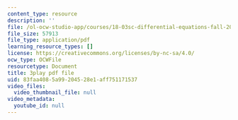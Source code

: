 ```yaml
---
content_type: resource
description: ''
file: /ol-ocw-studio-app/courses/18-03sc-differential-equations-fall-2011/83faa4085a99204528e1aff751171537_9KbpbBMThTE.pdf
file_size: 57913
file_type: application/pdf
learning_resource_types: []
license: https://creativecommons.org/licenses/by-nc-sa/4.0/
ocw_type: OCWFile
resourcetype: Document
title: 3play pdf file
uid: 83faa408-5a99-2045-28e1-aff751171537
video_files:
  video_thumbnail_file: null
video_metadata:
  youtube_id: null
---
```

